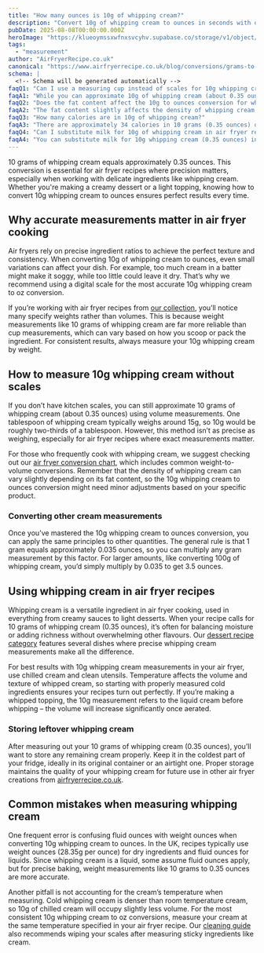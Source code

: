 ```yaml
---
title: "How many ounces is 10g of whipping cream?"
description: "Convert 10g of whipping cream to ounces in seconds with our easy guide. Perfect for air fryer recipes and precise baking measurements."
pubDate: 2025-08-08T00:00:00.000Z
heroImage: "https://klueoymssxwfnxsvcyhv.supabase.co/storage/v1/object/public/Shmucket/10g-whipping-cream-to-ounces.webp"
tags:
  - "measurement"
author: "AirFryerRecipe.co.uk"
canonical: "https://www.airfryerrecipe.co.uk/blog/conversions/grams-to-ounces/10g-whipping-cream-to-ounces"
schema: |
  <!-- Schema will be generated automatically -->
faqQ1: "Can I use a measuring cup instead of scales for 10g whipping cream?"
faqA1: "While you can approximate 10g of whipping cream (about 0.35 ounces) with measuring cups, it's not as precise. One tablespoon equals roughly 15g, so 10g would be about two-thirds of a tablespoon. For air fryer recipes where precision matters, we recommend using digital kitchen scales for the most accurate 10g whipping cream to ounces conversion."
faqQ2: "Does the fat content affect the 10g to ounces conversion for whipping cream?"
faqA2: "The fat content slightly affects the density of whipping cream, but not enough to significantly change the 10g to ounces conversion. Whether single (18% fat) or double (48% fat) cream, 10 grams will still equal approximately 0.35 ounces. The main difference is in texture and whipping properties rather than weight conversion."
faqQ3: "How many calories are in 10g of whipping cream?"
faqA3: "There are approximately 34 calories in 10 grams (0.35 ounces) of standard whipping cream (35% fat). If you're using lighter or heavier cream, the calorie count may vary slightly. When incorporating 10g whipping cream into air fryer recipes, this small amount adds richness without excessive calories."
faqQ4: "Can I substitute milk for 10g of whipping cream in air fryer recipes?"
faqA4: "You can substitute milk for 10g whipping cream (0.35 ounces) in some recipes, but the results will differ. Milk has less fat, so it won't provide the same richness or stability when whipped. For best results in air fryer cooking, stick to whipping cream when the recipe specifically calls for it, especially in delicate desserts or sauces."
---
```

<p>10 grams of whipping cream equals approximately 0.35 ounces. This conversion is essential for air fryer recipes where precision matters, especially when working with delicate ingredients like whipping cream. Whether you're making a creamy dessert or a light topping, knowing how to convert 10g whipping cream to ounces ensures perfect results every time.</p>

<h2>Why accurate measurements matter in air fryer cooking</h2>  
<p>Air fryers rely on precise ingredient ratios to achieve the perfect texture and consistency. When converting 10g of whipping cream to ounces, even small variations can affect your dish. For example, too much cream in a batter might make it soggy, while too little could leave it dry. That’s why we recommend using a digital scale for the most accurate 10g whipping cream to oz conversion.</p>  
<p>If you’re working with air fryer recipes from <a href=https://www.airfryerrecipe.co.uk/recipes>our collection</a>, you’ll notice many specify weights rather than volumes. This is because weight measurements like 10 grams of whipping cream are far more reliable than cup measurements, which can vary based on how you scoop or pack the ingredient. For consistent results, always measure your 10g whipping cream by weight.</p>  

<h2>How to measure 10g whipping cream without scales</h2>  
<p>If you don’t have kitchen scales, you can still approximate 10 grams of whipping cream (about 0.35 ounces) using volume measurements. One tablespoon of whipping cream typically weighs around 15g, so 10g would be roughly two-thirds of a tablespoon. However, this method isn’t as precise as weighing, especially for air fryer recipes where exact measurements matter.</p>  
<p>For those who frequently cook with whipping cream, we suggest checking out our <a href=https://www.airfryerrecipe.co.uk/air-fryer-conversion-chart>air fryer conversion chart</a>, which includes common weight-to-volume conversions. Remember that the density of whipping cream can vary slightly depending on its fat content, so the 10g whipping cream to ounces conversion might need minor adjustments based on your specific product.</p>  

<h3>Converting other cream measurements</h3>  
<p>Once you’ve mastered the 10g whipping cream to ounces conversion, you can apply the same principles to other quantities. The general rule is that 1 gram equals approximately 0.035 ounces, so you can multiply any gram measurement by this factor. For larger amounts, like converting 100g of whipping cream, you’d simply multiply by 0.035 to get 3.5 ounces.</p>  

<h2>Using whipping cream in air fryer recipes</h2>  
<p>Whipping cream is a versatile ingredient in air fryer cooking, used in everything from creamy sauces to light desserts. When your recipe calls for 10 grams of whipping cream (0.35 ounces), it’s often for balancing moisture or adding richness without overwhelming other flavours. Our <a href=https://www.airfryerrecipe.co.uk/recipe-category/dessert>dessert recipe category</a> features several dishes where precise whipping cream measurements make all the difference.</p>  
<p>For best results with 10g whipping cream measurements in your air fryer, use chilled cream and clean utensils. Temperature affects the volume and texture of whipped cream, so starting with properly measured cold ingredients ensures your recipes turn out perfectly. If you’re making a whipped topping, the 10g measurement refers to the liquid cream before whipping – the volume will increase significantly once aerated.</p>  

<h3>Storing leftover whipping cream</h3>  
<p>After measuring out your 10 grams of whipping cream (0.35 ounces), you’ll want to store any remaining cream properly. Keep it in the coldest part of your fridge, ideally in its original container or an airtight one. Proper storage maintains the quality of your whipping cream for future use in other air fryer creations from <a href=https://www.airfryerrecipe.co.uk>airfryerrecipe.co.uk</a>.</p>  

<h2>Common mistakes when measuring whipping cream</h2>  
<p>One frequent error is confusing fluid ounces with weight ounces when converting 10g whipping cream to ounces. In the UK, recipes typically use weight ounces (28.35g per ounce) for dry ingredients and fluid ounces for liquids. Since whipping cream is a liquid, some assume fluid ounces apply, but for precise baking, weight measurements like 10 grams to 0.35 ounces are more accurate.</p>  
<p>Another pitfall is not accounting for the cream’s temperature when measuring. Cold whipping cream is denser than room temperature cream, so 10g of chilled cream will occupy slightly less volume. For the most consistent 10g whipping cream to oz conversions, measure your cream at the same temperature specified in your air fryer recipe. Our <a href=https://www.airfryerrecipe.co.uk/air-fryer-cleaner>cleaning guide</a> also recommends wiping your scales after measuring sticky ingredients like cream.</p>
